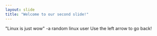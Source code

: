 ```yaml
---
layout: slide
title: "Welcome to our second slide!"
---
```


"Linux is just wow" -a random linux user Use the left arrow to go back!
